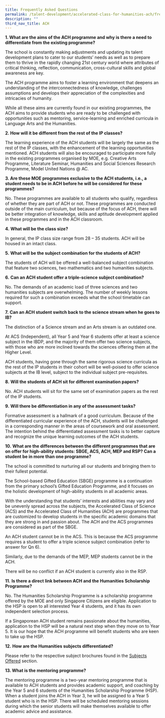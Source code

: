 ```yaml
---
title: Frequently Asked Questions
permalink: /talent-development/accelerated-class-for-humanities-ach/frequently-asked-questions/
description: ""
third_nav_title: ACH
---
```

<p><strong>1. What are the aims of the ACH programme and why is there a need to differentiate from the existing programme?</strong></p>
<p>The school is constantly making adjustments and updating its talent development plans to cater to our students’ needs as well as to prepare them to thrive in the rapidly changing 21st&nbsp;century world where attributes of critical thinking, reflection, communication, cross-cultural skills and global awareness are key.</p>
<p>The ACH programme aims to foster a learning environment that deepens an understanding of the interconnectedness of knowledge, challenges assumptions and develops their appreciation of the complexities and intricacies of humanity.</p>
<p>While all these aims are currently found in our existing programmes, the ACH aims to provide students who are ready to be challenged with opportunities such as mentoring, service-learning and enriched curricula in Language Arts and the Humanities.</p>
<p><strong>2. How will it be different from the rest of the IP classes?</strong></p>
<p>The learning experience of the ACH students will be largely the same as the rest of the IP classes, with the enhancement of the learning opportunities mentioned. ACH students will also be encouraged to participate more fully in the existing programmes organised by MOE, e.g. Creative Arts Programme, Literature Seminar, Humanities and Social Sciences Research Programme, Model United Nations @ AC.</p>
<p><strong>3. Are these MOE programmes exclusive to the ACH students, i.e., a student needs to be in ACH before he will be considered for these programmes?</strong></p>
<p>No. These programmes are available to all students who qualify, regardless of whether they are part of ACH or not. These programmes are conducted outside of the main curriculum, but because of the focus of ACH, there will be better integration of knowledge, skills and aptitude development applied in these programmes and in the ACH classroom.</p>
<p><strong>4.</strong> <strong>What will be the class size?</strong></p>
<p>In general, the IP class size range from 28 – 35 students. ACH will be housed in an intact class.</p>
<p><strong>5.</strong> <strong>What will be the subject combination for the students of ACH?</strong></p>
<p>The students of ACH will be offered a well-balanced subject combination that feature two sciences, two mathematics and two humanities subjects.</p>
<p><strong>6.</strong> <strong>Can an ACH student offer a triple-science subject combination?</strong></p>
<p>No. The demands of an academic load of three sciences and two humanities subjects are overwhelming. The number of weekly lessons required for such a combination exceeds what the school timetable can support.</p>
<p><strong>7.</strong> <strong>Can an ACH student switch back to the science stream when he goes to IB?</strong></p>
<p>The distinction of a Science stream and an Arts stream is an outdated one.</p>
<p>At ACS (Independent), all Year 5 and Year 6 students offer at least a science subject in the IBDP, and the majority of them offer two science subjects, with those who are more inclined towards the sciences offering them at the Higher Level.</p>
<p>ACH students, having gone through the same rigorous science curricula as the rest of the IP students in their cohort will be well-poised to offer science subjects at the IB level, subject to the individual subject pre-requisites.</p>
<p><strong>8.</strong> <strong>Will the students of ACH sit for different examination papers?</strong></p>
<p>No. ACH students will sit for the same set of examination papers as the rest of the IP students.</p>
<p><strong>9.</strong> <strong>Will there be differentiation in any of the assessment tasks?</strong></p>
<p>Formative assessment is a hallmark of a good curriculum. Because of the differentiated curricular experience of the ACH, students will be challenged in a corresponding manner in the areas of coursework and oral assessment. The intention behind the differentiated assessment tasks is to better capture and recognize the unique learning outcomes of the ACH students.</p>
<p><strong>10.</strong> <strong>What are the differences between the different programmes that are on offer for high-ability students: SBGE, ACS, ACH, MEP and RSP? Can a student be in more than one programme?</strong></p>
<p>The school is committed to nurturing all our students and bringing them to their fullest potential.</p>
<p>The School-based Gifted Education (SBGE) programme is a continuation from the primary school’s Gifted Education Programme, and it focuses on the holistic development of high-ability students in all academic areas.</p>
<p>With the understanding that students’ interests and abilities may vary and be unevenly spread across the subjects, the Accelerated Class of Science (ACS) and the Accelerated Class of Humanities (ACH) are programmes that are customized to develop students in the specific academic domains that they are strong in and passion about. The ACH and the ACS programmes are considered as part of the SBGE.</p>
<p>An ACH student cannot be in the ACS. This is because the ACS programme requires a student to offer a triple science subject combination (refer to answer for Qn 6).</p>
<p>Similarly, due to the demands of the MEP, MEP students cannot be in the ACH.</p>
<p>There will be no conflict if an ACH student is currently also in the RSP.</p>
<p><strong>11.</strong> <strong>Is there a direct link between ACH and the Humanities Scholarship Programme?</strong></p>
<p>No. The Humanities Scholarship Programme is a scholarship programme offered by the MOE and only Singapore Citizens are eligible. Application to the HSP is open to all interested Year 4 students, and it has its own independent selection process.</p>
<p>If a Singaporean ACH student remains passionate about the humanities, application to the HSP will be a natural next step when they move on to Year 5. It is our hope that the ACH programme will benefit students who are keen to take up the HSP.</p>
<p><strong>12.</strong> <strong>How are the Humanities subjects differentiated?</strong></p>
<p>Please refer to the respective subject brochures found in the&nbsp;<a rel="noopener" target="_blank" href="https://www.acsindep.moe.edu.sg/talent-development/accelerated-class-for-humanities-ach/subjects-offered/">Subjects Offered</a>&nbsp;section.</p>
<p><strong>13. What is the mentoring programme?</strong></p>
<p>The mentoring programme is a two-year mentoring programme that is available to ACH students and provides academic support, and coaching by the Year 5 and 6 students of the Humanities Scholarship Programme (HSP). When a student joins the ACH in Year 3, he will be assigned to a Year 5 student who is in the HSP. There will be scheduled mentoring sessions during which the senior students will make themselves available to offer academic advice and assistance.</p>